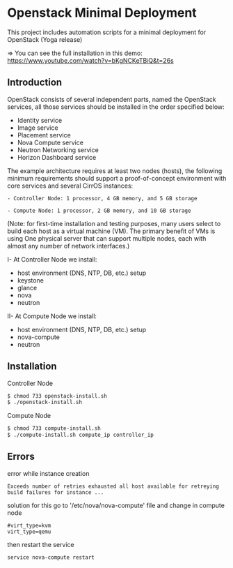 # Openstack Minimal Deployment

This project includes automation scripts for a minimal deployment for OpenStack (Yoga release)

  => You can see the full installation in this demo: https://www.youtube.com/watch?v=bKgNCKeTBiQ&t=26s
  
## Introduction
OpenStack consists of several independent parts, named the OpenStack services, all those services should be installed in the order specified below:
- Identity service
- Image service
- Placement service
- Nova Compute service
- Neutron Networking service
- Horizon Dashboard service

The example architecture requires at least two nodes (hosts), the following minimum requirements should support a proof-of-concept environment with core services and several CirrOS instances:

    - Controller Node: 1 processor, 4 GB memory, and 5 GB storage

    - Compute Node: 1 processor, 2 GB memory, and 10 GB storage
(Note: for first-time installation and testing purposes, many users select to build each host as a virtual machine (VM). The primary benefit of VMs is using One physical server that can support multiple nodes, each with almost any number of network interfaces.)

I- At Controller Node we install:

- host environment (DNS, NTP, DB, etc.) setup
- keystone
- glance
- nova
- neutron

II- At Compute Node we install:

- host environment (DNS, NTP, DB, etc.) setup
- nova-compute
- neutron


## Installation

Controller Node
```sh
$ chmod 733 openstack-install.sh
$ ./openstack-install.sh
```

Compute Node
```sh
$ chmod 733 compute-install.sh
$ ./compute-install.sh compute_ip controller_ip
```
## Errors


error while instance creation
```
Exceeds number of retries exhausted all host available for retreying build failures for instance ...
```
solution for this go to '/etc/nova/nova-compute' file and change in compute node
```
#virt_type=kvm
virt_type=qemu
```
then restart the service
```
service nova-compute restart
```
